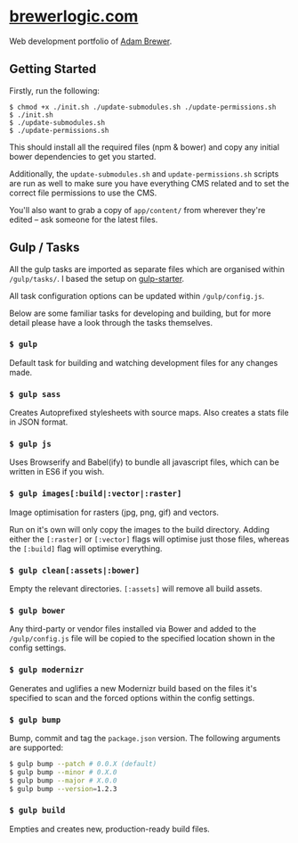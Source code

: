 # [brewerlogic.com](http://brewerlogic.com)

Web development portfolio of [Adam Brewer](http://adamcbrewer.com).

## Getting Started

Firstly, run the following:

```
$ chmod +x ./init.sh ./update-submodules.sh ./update-permissions.sh
$ ./init.sh
$ ./update-submodules.sh
$ ./update-permissions.sh
```

This should install all the required files (npm & bower) and copy any initial bower dependencies to get you started. 

Additionally, the `update-submodules.sh` and `update-permissions.sh` scripts are run as well to make sure you have everything CMS related and to set the correct file permissions to use the CMS.

You'll also want to grab a copy of `app/content/` from wherever they're edited – ask someone for the latest files.

## Gulp / Tasks

All the gulp tasks are imported as separate files which are organised within `/gulp/tasks/`. I based the setup on [gulp-starter](https://github.com/greypants/gulp-starter).

All task configuration options can be updated within `/gulp/config.js`.

Below are some familiar tasks for developing and building, but for more detail please have a look through the tasks themselves.

### `$ gulp`

Default task for building and watching development files for any changes made.

### `$ gulp sass`

Creates Autoprefixed stylesheets with source maps. Also creates a stats file in JSON format.

### `$ gulp js`

Uses Browserify and Babel(ify) to bundle all javascript files, which can be written in ES6 if you wish.

### `$ gulp images[:build|:vector|:raster]`

Image optimisation for rasters (jpg, png, gif) and vectors. 

Run on it's own will only copy the images to the build directory. Adding either the `[:raster]` or `[:vector]` flags will optimise just those files, whereas the `[:build]` flag will optimise everything.

### `$ gulp clean[:assets|:bower]`

Empty the relevant directories. `[:assets]` will remove all build assets.

### `$ gulp bower`

Any third-party or vendor files installed via Bower and added to the `/gulp/config.js` file will be copied to the specified location shown in the config settings.

### `$ gulp modernizr`

Generates and uglifies a new Modernizr build based on the files it's specified to scan and the forced options within the config settings.

### `$ gulp bump`

Bump, commit and tag the `package.json` version. The following arguments are supported:

```bash
$ gulp bump --patch # 0.0.X (default)
$ gulp bump --minor # 0.X.0
$ gulp bump --major # X.0.0
$ gulp bump --version=1.2.3
```

### `$ gulp build`

Empties and creates new, production-ready build files.

